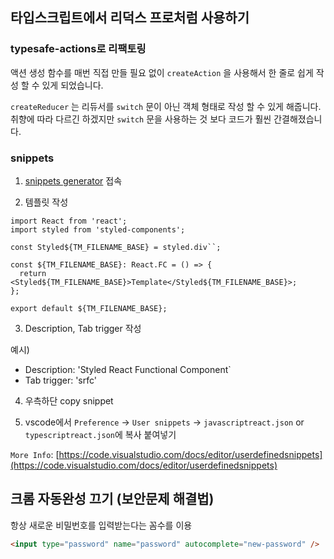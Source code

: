 ## 타입스크립트에서 리덕스 프로처럼 사용하기

### typesafe-actions로 리팩토링

액션 생성 함수를 매번 직접 만들 필요 없이 `createAction` 을 사용해서 한 줄로 쉽게 작성 할 수 있게 되었습니다.

`createReducer` 는 리듀서를 `switch` 문이 아닌 객체 형태로 작성 할 수 있게 해줍니다. 취향에 따라 다르긴 하겠지만 `switch` 문을 사용하는 것 보다 코드가 훨씬 간결해졌습니다.

### snippets

1. [snippets generator](https://snippet-generator.app/) 접속

2. 템플릿 작성

```
import React from 'react';
import styled from 'styled-components';

const Styled${TM_FILENAME_BASE} = styled.div``;

const ${TM_FILENAME_BASE}: React.FC = () => {
  return <Styled${TM_FILENAME_BASE}>Template</Styled${TM_FILENAME_BASE}>;
};

export default ${TM_FILENAME_BASE};
```

3. Description, Tab trigger 작성

예시)

- Description: 'Styled React Functional Component`
- Tab trigger: 'srfc'

4. 우측하단 copy snippet

5. vscode에서 `Preference` -> `User snippets` -> `javascriptreact.json` or `typescriptreact.json`에 복사 붙여넣기

`More Info`: [https://code.visualstudio.com/docs/editor/userdefinedsnippets](https://code.visualstudio.com/docs/editor/userdefinedsnippets)

## 크롬 자동완성 끄기 (보안문제 해결법)

항상 새로운 비밀번호를 입력받는다는 꼼수를 이용

```html
<input type="password" name="password" autocomplete="new-password" />
```
